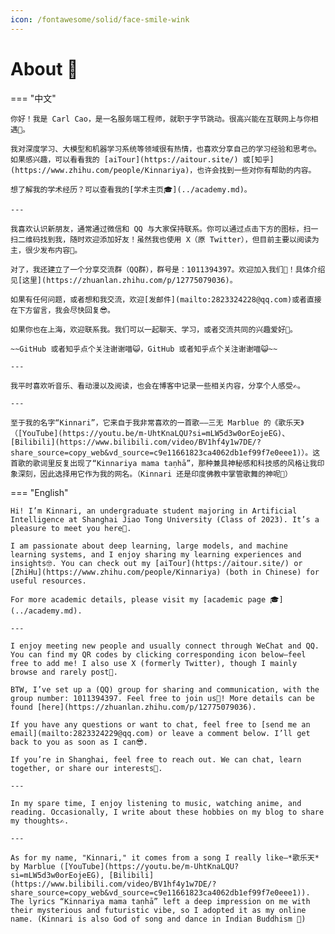 ```yaml
---
icon: /fontawesome/solid/face-smile-wink
---
```


# About 🥳

=== "中文"

    你好！我是 Carl Cao，是一名服务端工程师，就职于字节跳动。很高兴能在互联网上与你相遇🥰。

    我对深度学习、大模型和机器学习系统等领域很有热情，也喜欢分享自己的学习经验和思考🤓。如果感兴趣，可以看看我的 [aiTour](https://aitour.site/) 或[知乎](https://www.zhihu.com/people/Kinnariya)，也许会找到一些对你有帮助的内容。

    想了解我的学术经历？可以查看我的[学术主页🎓](../academy.md)。

    ---

    我喜欢认识新朋友，通常通过微信和 QQ 与大家保持联系。你可以通过点击下方的图标，扫一扫二维码找到我，随时欢迎添加好友！虽然我也使用 X（原 Twitter），但目前主要以阅读为主，很少发布内容👀。

    对了，我还建立了一个分享交流群（QQ群），群号是：1011394397。欢迎加入我们🎉！具体介绍见[这里](https://zhuanlan.zhihu.com/p/12775079036)。

    如果有任何问题，或者想和我交流，欢迎[发邮件](mailto:2823324228@qq.com)或者直接在下方留言，我会尽快回复😎。

    如果你也在上海，欢迎联系我。我们可以一起聊天、学习，或者交流共同的兴趣爱好👻。

    ~~GitHub 或者知乎点个关注谢谢喵😺，GitHub 或者知乎点个关注谢谢喵😺~~

    ---

    我平时喜欢听音乐、看动漫以及阅读，也会在博客中记录一些相关内容，分享个人感受✍。

    ---

    至于我的名字“Kinnari”，它来自于我非常喜欢的一首歌——三无 Marblue 的《歌乐天》（[YouTube](https://youtu.be/m-UhtKnaLQU?si=mLW5d3w0orEojeEG)、[Bilibili](https://www.bilibili.com/video/BV1hf4y1w7DE/?share_source=copy_web&vd_source=c9e11661823ca4062db1ef99f7e0eee1)）。这首歌的歌词里反复出现了“Kinnariya mama taṇhā”，那种兼具神秘感和科技感的风格让我印象深刻，因此选择用它作为我的网名。（Kinnari 还是印度佛教中掌管歌舞的神呢🫣）

=== "English"

    Hi! I’m Kinnari, an undergraduate student majoring in Artificial Intelligence at Shanghai Jiao Tong University (Class of 2023). It’s a pleasure to meet you here🥰.

    I am passionate about deep learning, large models, and machine learning systems, and I enjoy sharing my learning experiences and insights🤓. You can check out my [aiTour](https://aitour.site/) or [ZhiHu](https://www.zhihu.com/people/Kinnariya) (both in Chinese) for useful resources.

    For more academic details, please visit my [academic page 🎓](../academy.md).

    ---

    I enjoy meeting new people and usually connect through WeChat and QQ. You can find my QR codes by clicking corresponding icon below—feel free to add me! I also use X (formerly Twitter), though I mainly browse and rarely post👀.

    BTW, I’ve set up a (QQ) group for sharing and communication, with the group number: 1011394397. Feel free to join us🎉! More details can be found [here](https://zhuanlan.zhihu.com/p/12775079036).

    If you have any questions or want to chat, feel free to [send me an email](mailto:2823324229@qq.com) or leave a comment below. I’ll get back to you as soon as I can😎.

    If you’re in Shanghai, feel free to reach out. We can chat, learn together, or share our interests👻.

    ---

    In my spare time, I enjoy listening to music, watching anime, and reading. Occasionally, I write about these hobbies on my blog to share my thoughts✍.

    ---

    As for my name, "Kinnari," it comes from a song I really like—*歌乐天* by Marblue ([YouTube](https://youtu.be/m-UhtKnaLQU?si=mLW5d3w0orEojeEG), [Bilibili](https://www.bilibili.com/video/BV1hf4y1w7DE/?share_source=copy_web&vd_source=c9e11661823ca4062db1ef99f7e0eee1)). The lyrics “Kinnariya mama taṇhā” left a deep impression on me with their mysterious and futuristic vibe, so I adopted it as my online name. (Kinnari is also God of song and dance in Indian Buddhism 🫣)

